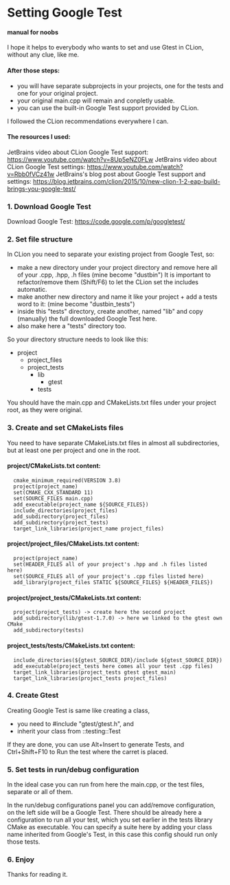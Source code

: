 # Setting Google Test
#### manual for noobs

I hope it helps to everybody who wants to set and use Gtest in CLion, without any clue, like me. 

#### After those steps:

- you will have separate subprojects in your projects, one for the tests and one for your original project. 
- your original main.cpp will remain and conpletly usable. 
- you can use the built-in Google Test support provided by CLion. 

I followed the CLion recommendations everywhere I can. 

#### The resources I used: 
JetBrains video about CLion Google Test support: https://www.youtube.com/watch?v=8Up5eNZ0FLw 
JetBrains video about CLion Google Test settings: https://www.youtube.com/watch?v=Rbb0fVCz41w 
JetBrains's blog post about Google Test support and settings: https://blog.jetbrains.com/clion/2015/10/new-clion-1-2-eap-build-brings-you-google-test/

### 1. Download Google Test

Download Google Test: https://code.google.com/p/googletest/

### 2. Set file structure

In CLion you need to separate your existing project from Google Test, so:
 - make a new directory under your project directory and remove here all of your .cpp, .hpp, .h files (mine become "dustbin")
 It is important to refactor/remove them (Shift/F6) to let the CLion set the includes automatic.
 - make another new directory and name it like your project + add a tests word to it: (mine become "dustbin_tests")
 - inside this "tests" directory, create another, named "lib" and copy (manually) the full downloaded Google Test here.
 - also make here a "tests" directory too.
 
 So your directory structure needs to look like this:
 
 - project 
    - project_files 
    - project_tests 
        - lib
            - gtest
        - tests
            
You should have the main.cpp and CMakeLists.txt files under your project root, as they were original.
   
### 3. Create and set CMakeLists files
   
   You need to have separate CMakeLists.txt files in almost all subdirectories, but at least one per project and one in the root.
   
#### project/CMakeLists.txt content:
   
      cmake_minimum_required(VERSION 3.8) 
      project(project_name) 
      set(CMAKE_CXX_STANDARD 11) 
      set(SOURCE_FILES main.cpp) 
      add_executable(project_name ${SOURCE_FILES}) 
      include_directories(project_files) 
      add_subdirectory(project_files) 
      add_subdirectory(project_tests) 
      target_link_libraries(project_name project_files) 
   
#### project/project_files/CMakeLists.txt content:
   
      project(project_name) 
      set(HEADER_FILES all of your project's .hpp and .h files listed here) 
      set(SOURCE_FILES all of your project's .cpp files listed here) 
      add_library(project_files STATIC ${SOURCE_FILES} ${HEADER_FILES}) 
  
#### project/project_tests/CMakeLists.txt content:
   
      project(project_tests) -> create here the second project 
      add_subdirectory(lib/gtest-1.7.0) -> here we linked to the gtest own CMake 
      add_subdirectory(tests) 
   
#### project_tests/tests/CMakeLists.txt content:
   
      include_directories(${gtest_SOURCE_DIR}/include ${gtest_SOURCE_DIR}) 
      add_executable(project_tests here comes all your test .cpp files) 
      target_link_libraries(project_tests gtest gtest_main) 
      target_link_libraries(project_tests project_files) 
  
### 4. Create Gtest
  
  Creating Google Test is same like creating a class, 
  - you need to #include "gtest/gtest.h", and
  - inherit your class from ::testing::Test

If they are done, you can use Alt+Insert to generate Tests, and Ctrl+Shift+F10 to Run the test where the carret is placed.

### 5. Set tests in run/debug configuration

In the ideal case you can run from here the main.cpp, or the test files, separate or all of them.

In the run/debug configurations panel you can add/remove configuration, on the left side will be a Google Test.
There should be already here a configuration to run all your test, which you set earlier in the tests library CMake as executable.
You can specify a suite here by adding your class name inherited from Google's Test, in this case this config should run only those tests.

### 6. Enjoy

Thanks for reading it. 
